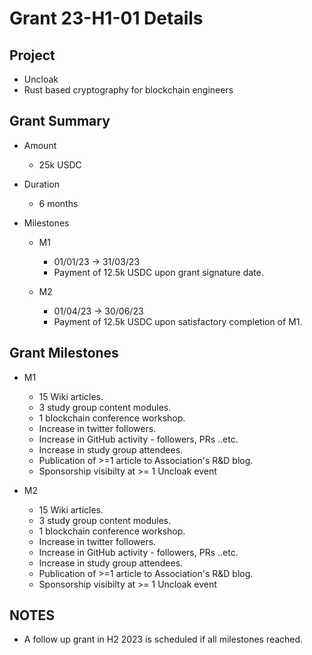 # Grant 23-H1-01 Details

## Project

* Uncloak
* Rust based cryptography for blockchain engineers

## Grant Summary

* Amount

	* 25k USDC

* Duration

	* 6 months

* Milestones
	* M1
		* 01/01/23 -> 31/03/23 
		* Payment of 12.5k USDC upon grant signature date.  

	* M2
		* 01/04/23 -> 30/06/23 
		* Payment of 12.5k USDC upon satisfactory completion of M1.  

## Grant Milestones

* M1
	* 15 Wiki articles.
	* 3 study group content modules.
	* 1 blockchain conference workshop.
	* Increase in twitter followers.
	* Increase in GitHub activity - followers, PRs ..etc.
	* Increase in study group attendees.
	* Publication of >=1 article to Association's R&D blog.
	* Sponsorship visibilty at >= 1 Uncloak event

* M2
	* 15 Wiki articles.
	* 3 study group content modules.
	* 1 blockchain conference workshop.
	* Increase in twitter followers.
	* Increase in GitHub activity - followers, PRs ..etc.
	* Increase in study group attendees.
	* Publication of >=1 article to Association's R&D blog.
	* Sponsorship visibilty at >= 1 Uncloak event

## NOTES

* A follow up grant in H2 2023 is scheduled if all milestones reached.
